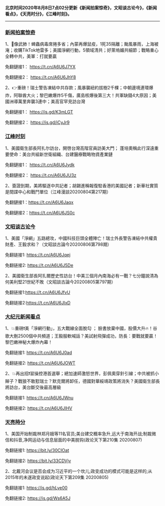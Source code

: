 **北京时间2020年8月8日7点02分更新《新闻拍案惊奇》，文昭谈古论今》，《新闻看点》，《天亮时分》，《江峰时刻》。**

***

### [新闻拍案惊奇](https://www.youtube.com/c/%E5%A4%A7%E5%AE%87%E6%8B%8D%E6%A1%88%E9%A9%9A%E5%A5%87DayuShow/videos)

1、🚨像武肺！蜱蟲病毒席捲多省；內蒙再爆鼠疫，1死35隔離；颱風暴雨，上海被淹；收購TikTok地雷多；美國淨網行動，5領域清共；好萊塢媚共細節；戰略重心全轉中共，美軍：打就要贏

免翻鏈接1： https://t.cn/A6U6J7YX

免翻鏈接2： https://t.cn/A6U6JhY8

2、👉重磅！瑞士警告凍結中共存款；風暴襲紐約拔樹2千棵；中朝邊境連環爆炸，阿聯酋大火；黎巴嫩爆炸5千傷，廣島核爆後第三大！共軍缺錢4大原因；美國洲導萬里奔襲3連中；美高官罕見訪台灣

免翻鏈接1： https://is.gd/K3mLGT

免翻鏈接2： https://is.gd/iCyJr9


### [江峰时刻](https://www.youtube.com/c/%E6%B1%9F%E5%B3%B0%E6%97%B6%E5%88%BB/videos)

1、美國衛生部長阿扎尔訪台，開啓台灣高階官員訪美大門； 蓬培奧稱此行深遠重要使命：美台共組新世衛組織、台建醫療戰略物資產業鏈

免翻鏈接1： https://t.cn/A6U6Jydk

免翻鏈接2： https://t.cn/A6U6JU3z

2、簽證到期，美將驅逐中共記者；胡錫進稱報復駐香港的美國記者；新華社實質是間諜中心和戰鬥單位（江峰漫談20200804第217期）

免翻鏈接1：https://t.cn/A6U6Jaqx

免翻鏈接2：https://t.cn/A6U6JS0c



### [文昭谈古论今](https://www.youtube.com/channel/UCtAIPjABiQD3qjlEl1T5VpA/videos)

1、美國「淨網」五路總攻，中國科技巨頭全體陣亡！瑞士外長警告凍結中共權貴財產、王毅求和？（文昭談古論今20200806第798期）

免翻链接1: https://t.cn/A6U6Jqej

免翻链接2: https://t.cn/A6U6J5De

2、美國衛生部長阿扎爾歷史性訪台！中美三個月內南海必有一戰？七分鐘說清為何美利堅21世紀不敗（文昭談古論今20200805第797期）

免翻链接1:https://t.cn/A6U6JfvU

免翻链接2:https://t.cn/A6U6JIxD



### [大纪元新闻看点](https://www.youtube.com/c/%E5%A4%A7%E7%B4%80%E5%85%83-%E6%96%B0%E8%81%9E%E7%9C%8B%E9%BB%9E/videos)

1、💥重磅❗️美「淨網行動」，五大戰線全面脫勾 ； 臉書放棄中國，股價大升🔥！谷歌大刪2500個中共頻道；王毅服軟喊話？美試射飛彈成功，防長：要戰就要贏！黎巴嫩神秘大爆炸內幕！

免翻链接1: https://t.cn/A6U6J0ad

免翻链接2: https://t.cn/A6U6JOWT

2、💥再出招❗️習操控港首選舉；總加速師激怒世界，彭佩奧穿針引線；中共被抓小辮子？戰狼不敢懟瑞士？默克爾將卸任，德國對華綏靖政策將消失？美國衛生部長將訪台，美台斷交後最高層級 

免翻链接1: https://t.cn/A6U6JWnu

免翻链接2: https://t.cn/A6U6JlHV



### [天亮時分](https://www.youtube.com/channel/UCjvjNeHndz4PGs9JXhzdHqw/videos)

1、美国开始制裁林郑月娥等11名官员;美台建交概率急升,远大于南海开战;制裁微信和抖音,净网运动与信息层面的中美脱钩(政论天下第210集 20200807)

免翻链接1: https://bit.ly/30CIOat

免翻链接2: https://bit.ly/33CDVjv


2、北戴河会议是否会成为习近平的一个坎儿;政变成功的模式可能是这样的;从2015年的未遂政变说起(政论天下第209集 20200805)

免翻链接1: https://is.gd/hLye00

免翻链接2: https://is.gd/Ws6A5J
